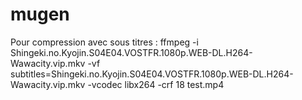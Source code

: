 # mugen

Pour compression avec sous titres :
ffmpeg -i Shingeki.no.Kyojin.S04E04.VOSTFR.1080p.WEB-DL.H264-Wawacity.vip.mkv -vf subtitles=Shingeki.no.Kyojin.S04E04.VOSTFR.1080p.WEB-DL.H264-Wawacity.vip.mkv -vcodec libx264 -crf 18 test.mp4